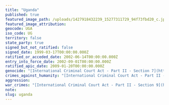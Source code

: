 ```yaml
---
title: "Uganda"
published: true
featured_image_path: /uploads/1427918432239_15277311729_94f73fbd20_c.jpg
featured_image_attribution:
geocode: UGA
iso_code: UG
territory: false
state_party: true
signed_but_not_ratified: false
signed_date: 1999-03-17T00:00:00.000Z
ratified_or_acceded_date: 2002-06-14T00:00:00.000Z
entry_into_force_date: 2002-09-01T00:00:00.000Z
ratified_apic_date: 2009-01-20T00:00:00.000Z
genocide: "[International Criminal Court Act - Part II - Section 7](https://iccdb.hrlc.net/data/doc/410/keyword/46/)"
crimes_against_humanity: "[International Criminal Court Act - Part II - Section 8](https://iccdb.hrlc.net/data/doc/410/keyword/13/)"
aggression:
war_crimes: "[International Criminal Court Act - Part II - Section 9](https://iccdb.hrlc.net/data/doc/410/keyword/145/)"
note:
slug: uganda
---
```

